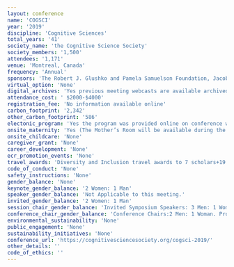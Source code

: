 ```yaml
---
layout: conference 
name: 'COGSCI'
year: '2019'
discipline: 'Cognitive Sciences'
total_years: '41'
society_name: 'the Cognitive Science Society'
society_members: '1,500'
attendees: '1,171'
venue: 'Montreal, Canada'
frequency: 'Annual'
sponsors: 'The Robert J. Glushko and Pamela Samuelson Foundation, Jacobs Foundation, Facebook Artificial Intelligence, DeepMind, Weinberg Institute For Cognitive Science/LSA/University of Michigan, Google, Oxford University Press, Springer Publishing, Through Technology Ltd.'
virtual_option: 'None'
digital_archives: 'Yes previous meeting webcasts are available archived (https://cognitivesciencesociety.org/past-conferences/)'
attendance_cost: ' $2000-$4000'
registration_fee: 'No information available online'
carbon_footprint: '2,342'
other_carbon_footprint: '586'
electonic_program: 'Yes the program was provided online on conference website.'
onsite_maternity: 'Yes (The Mother’s Room will be available during the hours noted below.Wednesday, July 24     08:00 –16:00     Thursday, July 25. 07:30 –17:00. Friday, July 26. 08:00 –17:00  Saturday, July 27. 08:00 –17:00)'
onsite_childcare: 'None'
caregiver_grant: 'None'
career_development: 'None'
ecr_promotion_events: 'None'
travel_awards: 'Diversity and Inclusion travel awards to 7 scholars+19 student travel awards'
code_of_conduct: 'None'
safety_instructions: 'None'
gender_balance: 'None'
keynote_gender_balance: '2 Women: 1 Man'
speaker_gender_balance: 'Not Applicable to this meeting.'
invited_gender_balance: '2 Women: 1 Man'
session_chair_gender_balance: 'Invited Symposium Speakers: 3 Men: 1 Woman'
conference_chair_gender_balance: 'Conference Chairs:2 Men: 1 Woman. Program Committee:93 Men: 42 Women'
environmental_sustainability: 'None'
public_engagement: 'None'
sustainability_initiatives: 'None'
conference_url: 'https://cognitivesciencesociety.org/cogsci-2019/'
other_details: ''
code_of_ethics: ''
---
```

